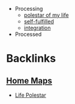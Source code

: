 - Processing
    - [polestar of my life](<polestar of my life.md>)
    - [self-fulfilled](<self-fulfilled.md>)
    - [integration](<integration.md>)
- Processed

# Backlinks
## [Home Maps](<Home Maps.md>)
- [Life Polestar](<Life Polestar.md>)

